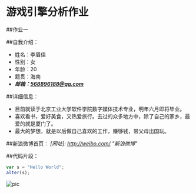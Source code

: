 # 游戏引擎分析作业
##作业一


##自我介绍：

* 姓名：李眉佳
* 性别：女
* 年龄：20
* 籍贯：海南
* ***邮箱：568896188@qq.com***

##详细信息：
* 目前就读于北京工业大学软件学院数字媒体技术专业，明年六月即将毕业。
* 喜欢看书，爱好美食，又热爱旅行。去过的众多地方中，除了自己的家乡，最爱的就是厦门了。
* 最大的梦想，就是以后做自己喜欢的工作，赚够钱，带父母出国玩。

##新浪微博首页：
*[网址]: <http://weibo.com/>  "新浪微博"*

##代码片段：
 ```javascript
 var s = "Hello World";
 alter(s);
 ```
 
 
 ![pic](http://www.szcctcct.com/profiles/space/sites/100558/files/images/2013-03/28-320.jpg)
 
 



